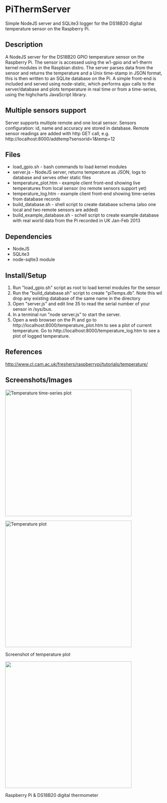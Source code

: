 PiThermServer
=============

Simple NodeJS server and SQLite3 logger for the DS18B20 digital temperature sensor on the Raspberry Pi.

Description
-----------
A NodeJS server for the DS18B20 GPIO temperature sensor on the Raspberry Pi. The sensor is accessed using the w1-gpio and w1-therm kernel modules in the Raspbian distro. The server parses data from the sensor and returns the temperature and a Unix time-stamp in JSON format, this is then written to an SQLite database on the Pi. A simple front-end is included and served using node-static, which performs ajax calls to the server/database and plots temperature in real time or from a time-series, using the highcharts JavaScript library.

Multiple sensors support
------------------------
Server supports multiple remote and one local sensor. Sensors configuration: id, name and accuracy are stored in database.
Remote sensor readings are added with http GET call, e.g. http://localhost:8000/addtemp?sensorid=1&temp=12

Files
-----
* load_gpio.sh - bash commands to load kernel modules
* server.js - NodeJS server, returns temperature as JSON, logs to database and serves other static files
* temperature_plot.htm - example client front-end showing live temperatures from local sensor (no remote sensors support yet)
* temperature_log.htm - example client front-end showing time-series from database records
* build_database.sh - shell script to create database schema (also one local and two remote sensors are added)
* build_example_database.sh - schell script to create example database with real world data from the Pi recorded in UK Jan-Feb 2013

Dependencies
------------
* NodeJS
* SQLite3
* node-sqlte3 module

Install/Setup
-------------
1. Run "load_gpio.sh" script as root to load kernel modules for the sensor
2. Run the "build_database.sh" script to create "piTemps.db". Note this wil drop any existing database of the same name in the directory
3. Open "server.js" and edit line 35 to read the serial number of your sensor in /sys/bus.
4. In a terminal run "node server.js" to start the server.
5. Open a web browser on the Pi and go to http://localhost:8000/temperature_plot.htm to see a plot of current temperature. Go to http://localhost:8000/temperature_log.htm to see a plot of logged temperature. 

References
----------
http://www.cl.cam.ac.uk/freshers/raspberrypi/tutorials/temperature/

Screenshots/Images
------------------
<p><a href="http://tomholderness.files.wordpress.com/2013/02/ss_temperatured_db_log.png"><img src="http://tomholderness.files.wordpress.com/2013/02/ss_temperatured_db_log.png" alt="Temperature time-series plot" width="400"></a></p>
<p><a href="http://tomholderness.files.wordpress.com/2013/01/plot1.png"><img src="http://tomholderness.files.wordpress.com/2013/01/plot1.png" alt="Temperature plot" width="400"></a></p>
Screenshot of temperature plot
<p><a href="http://tomholderness.files.wordpress.com/2013/01/pi_temp_sensor_scaled.jpg"><img src="http://tomholderness.files.wordpress.com/2013/01/pi_temp_sensor_scaled.jpg" width="400"></a></p>
Raspberry Pi & DS18B20 digital thermometer
